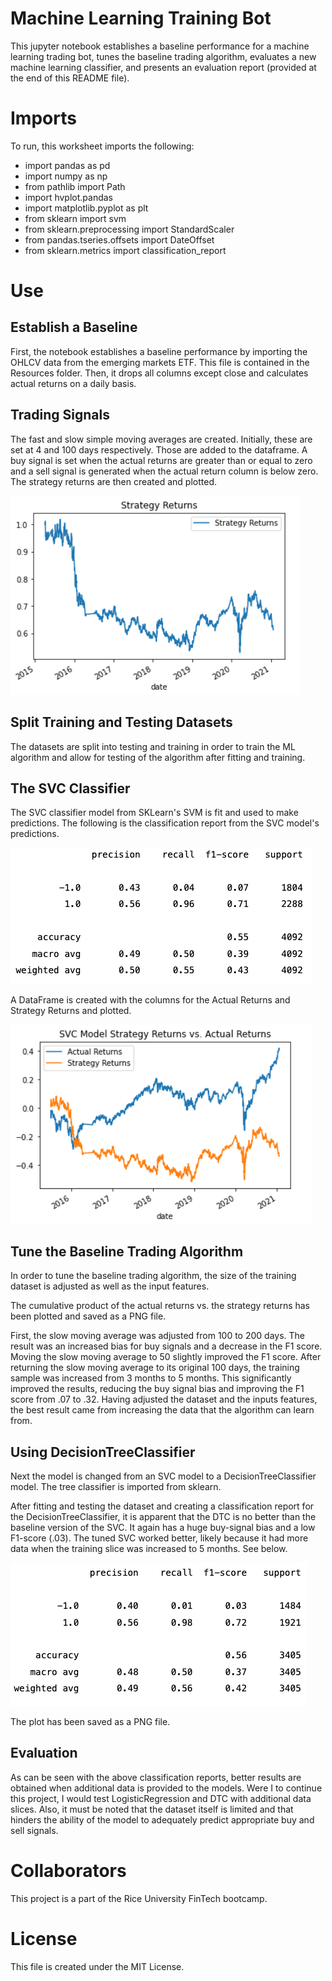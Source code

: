 # Machine Learning Training Bot

This jupyter notebook establishes a baseline performance for a machine learning trading bot, tunes the baseline trading algorithm, evaluates a new machine learning classifier, and presents an evaluation report (provided at the end of this README file).

# Imports

To run, this worksheet imports the following:

- import pandas as pd
- import numpy as np
- from pathlib import Path
- import hvplot.pandas
- import matplotlib.pyplot as plt
- from sklearn import svm
- from sklearn.preprocessing import StandardScaler
- from pandas.tseries.offsets import DateOffset
- from sklearn.metrics import classification_report

# Use

## Establish a Baseline
First, the notebook establishes a baseline performance by importing the OHLCV data from the emerging markets ETF.  This file is contained in the Resources folder.  Then, it drops all columns except close and calculates actual returns on a daily basis.

## Trading Signals
The fast and slow simple moving averages are created.  Initially, these are set at 4 and 100 days respectively.  Those are added to the dataframe.  A buy signal is set when the actual returns are greater than or equal to zero and a sell signal is generated when the actual return column is below zero.  The strategy returns are then created and plotted.

![](./img/1.png)

## Split Training and Testing Datasets

The datasets are split into testing and training in order to train the ML algorithm and allow for testing of the algorithm after fitting and training.  

## The SVC Classifier

The SVC classifier model from SKLearn's SVM is fit and used to make predictions.  The following is the classification report from the SVC model's predictions.

![](./img/2.png)

A DataFrame is created with the columns for the Actual Returns and Strategy Returns and plotted.

![](./img/3.png)

## Tune the Baseline Trading Algorithm

In order to tune the baseline trading algorithm, the size of the training dataset is adjusted as well as the input features.  

The cumulative product of the actual returns vs. the strategy returns has been plotted and saved as a PNG file.  

First, the slow moving average was adjusted from 100 to 200 days.  The result was an increased bias for buy signals and a decrease in the F1 score.  Moving the slow moving average to 50 slightly improved the F1 score.  After returning the slow moving average to its original 100 days, the training sample was increased from 3 months to 5 months.  This significantly improved the results, reducing the buy signal bias and improving the F1 score from .07 to .32.  Having adjusted the dataset and the inputs features, the best result came from increasing the data that the algorithm can learn from.

## Using DecisionTreeClassifier

Next the model is changed from an SVC model to a DecisionTreeClassifier model.  The tree classifier is imported from sklearn.

After fitting and testing the dataset and creating a classification report for the DecisionTreeClassifier, it is apparent that the DTC is no better than the baseline version of the SVC. It again has a huge buy-signal bias and a low F1-score (.03).  The tuned SVC worked better, likely because it had more data when the training slice was increased to 5 months.  See below.

![](./img/4.png)

The plot has been saved as a PNG file.

## Evaluation

As can be seen with the above classification reports, better results are obtained when additional data is provided to the models.  Were I to continue this project, I would test LogisticRegression and DTC with additional data slices.  Also, it must be noted that the dataset itself is limited and that hinders the ability of the model to adequately predict appropriate buy and sell signals.

# Collaborators 

This project is a part of the Rice University FinTech bootcamp.

# License

This file is created under the MIT License.
